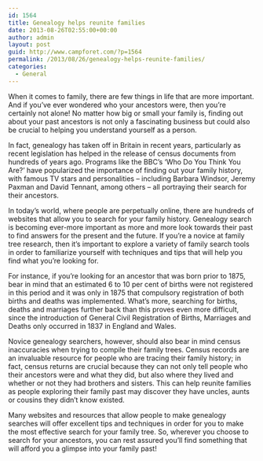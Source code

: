 ```yaml
---
id: 1564
title: Genealogy helps reunite families
date: 2013-08-26T02:55:00+00:00
author: admin
layout: post
guid: http://www.campforet.com/?p=1564
permalink: /2013/08/26/genealogy-helps-reunite-families/
categories:
  - General
---
```

When it comes to family, there are few things in life that are more important. And if you&#8217;ve ever wondered who your ancestors were, then you&#8217;re certainly not alone! No matter how big or small your family is, finding out about your past ancestors is not only a fascinating business but could also be crucial to helping you understand yourself as a person.

In fact, genealogy has taken off in Britain in recent years, particularly as recent legislation has helped in the release of census documents from hundreds of years ago. Programs like the BBC&#8217;s &#8216;Who Do You Think You Are?&#8217; have popularized the importance of finding out your family history, with famous TV stars and personalities &#8211; including Barbara Windsor, Jeremy Paxman and David Tennant, among others &#8211; all portraying their search for their ancestors.

In today&#8217;s world, where people are perpetually online, there are hundreds of websites that allow you to search for your family history. Genealogy search is becoming ever-more important as more and more look towards their past to find answers for the present and the future. If you&#8217;re a novice at family tree research, then it&#8217;s important to explore a variety of family search tools in order to familiarize yourself with techniques and tips that will help you find what you&#8217;re looking for.

For instance, if you&#8217;re looking for an ancestor that was born prior to 1875, bear in mind that an estimated 6 to 10 per cent of births were not registered in this period and it was only in 1875 that compulsory registration of both births and deaths was implemented. What&#8217;s more, searching for births, deaths and marriages further back than this proves even more difficult, since the introduction of General Civil Registration of Births, Marriages and Deaths only occurred in 1837 in England and Wales.

Novice genealogy searchers, however, should also bear in mind census inaccuracies when trying to compile their family trees. Census records are an invaluable resource for people who are tracing their family history; in fact, census returns are crucial because they can not only tell people who their ancestors were and what they did, but also where they lived and whether or not they had brothers and sisters. This can help reunite families as people exploring their family past may discover they have uncles, aunts or cousins they didn&#8217;t know existed.

Many websites and resources that allow people to make genealogy searches will offer excellent tips and techniques in order for you to make the most effective search for your family tree. So, wherever you choose to search for your ancestors, you can rest assured you&#8217;ll find something that will afford you a glimpse into your family past!
